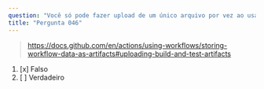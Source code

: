 ```yaml
---
question: "Você só pode fazer upload de um único arquivo por vez ao usar a ação `actions/upload-artifact`"
title: "Pergunta 046"
---
```



> https://docs.github.com/en/actions/using-workflows/storing-workflow-data-as-artifacts#uploading-build-and-test-artifacts
1. [x] Falso
1. [ ] Verdadeiro
